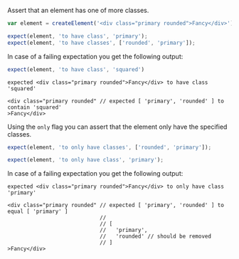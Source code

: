 Assert that an element has one of more classes.

```js
var element = createElement('<div class="primary rounded">Fancy</div>')

expect(element, 'to have class', 'primary');
expect(element, 'to have classes', ['rounded', 'primary']);
```

In case of a failing expectation you get the following output:

```js
expect(element, 'to have class', 'squared')
```

```output
expected <div class="primary rounded">Fancy</div> to have class 'squared'

<div class="primary rounded" // expected [ 'primary', 'rounded' ] to contain 'squared'
>Fancy</div>
```

Using the `only` flag you can assert that the element only have the specified classes.

```js
expect(element, 'to only have classes', ['rounded', 'primary']);
```

```js
expect(element, 'to only have class', 'primary');
```

In case of a failing expectation you get the following output:

```output
expected <div class="primary rounded">Fancy</div> to only have class 'primary'

<div class="primary rounded" // expected [ 'primary', 'rounded' ] to equal [ 'primary' ]
                             //
                             // [
                             //   'primary',
                             //   'rounded' // should be removed
                             // ]
>Fancy</div>
```
